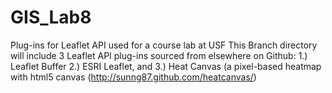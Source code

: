 # GIS_Lab8
Plug-ins for Leaflet API used for a course lab at USF
This Branch directory will include 3 Leaflet API plug-ins sourced from elsewhere on Github:
1.) Leaflet Buffer
2.) ESRI Leaflet, and
3.) Heat Canvas (a pixel-based heatmap with html5 canvas (http://sunng87.github.com/heatcanvas/)
